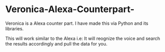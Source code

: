# Veronica-Alexa-Counterpart-
Veronica is a Alexa counter part. I have made this via Python and its libraries.


This will work similar to the Alexa i.e:
It will reognize the voice and search the results accordingly and pull the data for you.
